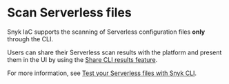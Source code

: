 # Scan Serverless files

Snyk IaC supports the scanning of Serverless configuration files **only** through the CLI.

Users can share their Serverless scan results with the platform and present them in the UI by using the [Share CLI results feature](../../../snyk-cli/scan-and-maintain-projects-using-the-cli/snyk-cli-for-iac/share-cli-results-with-the-snyk-web-ui.md).

For more information, see [Test your Serverless files with Snyk CLI](../../../snyk-cli/scan-and-maintain-projects-using-the-cli/snyk-cli-for-iac/test-your-iac-files/serverless-files.md).

